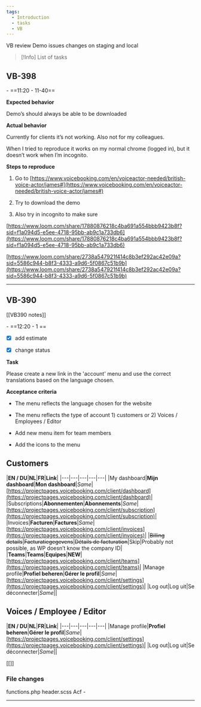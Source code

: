 ```yaml
---
tags:
  - Introduction
  - tasks
  - VB
---
```

VB review Demo issues changes on staging and local


>[!Info]
>List of tasks
>
## VB-398 
\- ==11:20 - 11-40==

**Expected behavior**


Demo’s should always be able to be downloaded

**Actual behavior**

Currently for clients it’s not working. Also not for my colleagues.

When I tried to reproduce it works on my normal chrome (logged in), but it doesn’t work when I’m incognito.

**Steps to reproduce**

1. Go to [https://www.voicebooking.com/en/voiceactor-needed/british-voice-actor/james#](https://www.voicebooking.com/en/voiceactor-needed/british-voice-actor/james#)
    
2. Try to download the demo
    
3. Also try in incognito to make sure
    

[https://www.loom.com/share/17880876218c4ba691a554bbb9423b8f?sid=f1a094d5-e5ee-4718-95bb-ab9c1a733db6](https://www.loom.com/share/17880876218c4ba691a554bbb9423b8f?sid=f1a094d5-e5ee-4718-95bb-ab9c1a733db6)

[https://www.loom.com/share/2738a547921f414c8b3ef292ac42e09a?sid=5586c944-b8f3-4333-a9d6-5f0867c51b9b](https://www.loom.com/share/2738a547921f414c8b3ef292ac42e09a?sid=5586c944-b8f3-4333-a9d6-5f0867c51b9b)



***


## VB-390
[[VB390 notes]]


\- ==12:20 - 1 ==


- [x] add estimate 
- [x] change status



**Task**

Please create a new link in the 'account' menu and use the correct translations based on the language chosen.

**Acceptance criteria**

- The menu reflects the language chosen for the website
    
- The menu reflects the type of account 1) customers or 2) Voices / Employees / Editor
    
- Add new menu item for team members
    
- Add the icons to the menu
    

## Customers

|**EN / DU**|**NL**|**FR**|**Link**|
|---|---|---|---|---|
|My dashboard|**Mijn dashboard**|**Mon dashboard**|_Same_|[https://projectpages.voicebooking.com/client/dashboard](https://projectpages.voicebooking.com/client/dashboard)|
|Subscriptions|**Abonnementen**|**Abonnements**|_Same_|[https://projectpages.voicebooking.com/client/subscription](https://projectpages.voicebooking.com/client/subscription)|
|Invoices|**Facturen**|**Factures**|_Same_|[https://projectpages.voicebooking.com/client/invoices](https://projectpages.voicebooking.com/client/invoices)|
|~~Billing details~~|~~Facturatiegegevens~~|~~Détails de facturation~~|Skip|Probably not possible, as WP doesn’t know the company ID|
|**Teams**|**Teams**|**Equipes**|**NEW**|[https://projectpages.voicebooking.com/client/teams](https://projectpages.voicebooking.com/client/teams)|
|Manage profile|**Profiel beheren**|**Gérer le profil**|_Same_|[https://projectpages.voicebooking.com/client/settings](https://projectpages.voicebooking.com/client/settings)|
|Log out|Log uit|Se déconnecter|_Same_||

## Voices / Employee / Editor

|**EN / DU**|**NL**|**FR**|**Link**|
|---|---|---|---|---|
|Manage profile|**Profiel beheren**|**Gérer le profil**|_Same_|[https://projectpages.voicebooking.com/client/settings](https://projectpages.voicebooking.com/client/settings)|
|Log out|Log uit|Se déconnecter|_Same_||


[[]]
### File changes

functions.php
header.scss
Acf - 








***


